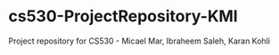 # cs530-ProjectRepository-KMI
Project repository for CS530 - Micael Mar, Ibraheem Saleh, Karan Kohli
